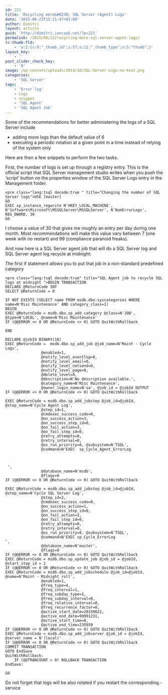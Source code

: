 ```yaml
---
id: 221
title: 'Recycling more&#8230; SQL Server (Agent) Logs'
date: '2015-06-23T15:21:47+01:00'
author: Dimitri
layout: article
guid: 'http://dimitri.janczak.net/?p=221'
permalink: /2015/06/23/recycling-more-sql-server-agent-logs/
tc-thumb-fld:
    - 'a:2:{s:9:"_thumb_id";i:57;s:11:"_thumb_type";s:5:"thumb";}'
layout_key:
    - ''
post_slider_check_key:
    - '0'
image: /wp-content/uploads/2014/10/SQL-Server-Logo-no-text.png
categories:
    - 'SQL Server'
tags:
    - 'Error log'
    - Logs
    - snippet
    - 'SQL Agent'
    - 'SQL Agent Job'
---
```


Some of the recommendations for better administering the logs of a SQL Server include

- adding more logs than the default value of 6
- executing a periodic rotation at a given point in a time instead of relying of the system only

Here are then a few snippets to perform the two tasks.

First, the number of logs is set up through a registry entry. This is the official script that SQL Server management studio writes when you push the ‘script’ button on the properties window of the SQL Server Logs entry in the Management folder.

```
<pre class="lang:tsql decode:true " title="Changing the number of SQL Server logs">USE [master]
GO
EXEC xp_instance_regwrite N'HKEY_LOCAL_MACHINE', N'Software\Microsoft\MSSQLServer\MSSQLServer', N'NumErrorLogs', REG_DWORD, 30
GO
```

I choose a value of 30 that gives me roughly an entry per day during one month. Most recommendations will make this value vary between 7 (one week with no restart) and 99 (compliance paranoid freaks).

And now here is a SQL Server agent job that will do a SQL Server log and SQL Server agent log recycle at midnight:

The first if statement allows you to put that job in a non-standard predefined category

```
<pre class="lang:tsql decode:true" title="SQL Agent job to recycle SQL logs at midnight ">BEGIN TRANSACTION
DECLARE @ReturnCode INT
SELECT @ReturnCode = 0

IF NOT EXISTS (SELECT name FROM msdb.dbo.syscategories WHERE name=N'Misc Maintenance' AND category_class=1)
BEGIN
EXEC @ReturnCode = msdb.dbo.sp_add_category @class=N'JOB', @type=N'LOCAL', @name=N'Misc Maintenance'
IF (@@ERROR <> 0 OR @ReturnCode <> 0) GOTO QuitWithRollback

END

DECLARE @jobId BINARY(16)
EXEC @ReturnCode =  msdb.dbo.sp_add_job @job_name=N'Maint - Cycle Logs', 
                @enabled=1, 
                @notify_level_eventlog=0, 
                @notify_level_email=0, 
                @notify_level_netsend=0, 
                @notify_level_page=0, 
                @delete_level=0, 
                @description=N'No description available.', 
                @category_name=N'Misc Maintenance', 
                @owner_login_name=N'sa', @job_id = @jobId OUTPUT
IF (@@ERROR <> 0 OR @ReturnCode <> 0) GOTO QuitWithRollback

EXEC @ReturnCode = msdb.dbo.sp_add_jobstep @job_id=@jobId, @step_name=N'Cycle Agent Log', 
                @step_id=1, 
                @cmdexec_success_code=0, 
                @on_success_action=3, 
                @on_success_step_id=0, 
                @on_fail_action=3, 
                @on_fail_step_id=0, 
                @retry_attempts=0, 
                @retry_interval=0, 
                @os_run_priority=0, @subsystem=N'TSQL', 
                @command=N'EXEC  sp_Cycle_Agent_ErrorLog



 ', 
                @database_name=N'msdb', 
                @flags=0
IF (@@ERROR <> 0 OR @ReturnCode <> 0) GOTO QuitWithRollback

EXEC @ReturnCode = msdb.dbo.sp_add_jobstep @job_id=@jobId, @step_name=N'Cycle SQL Server Log', 
                @step_id=2, 
                @cmdexec_success_code=0, 
                @on_success_action=1, 
                @on_success_step_id=0, 
                @on_fail_action=2, 
                @on_fail_step_id=0, 
                @retry_attempts=0, 
                @retry_interval=0, 
                @os_run_priority=0, @subsystem=N'TSQL', 
                @command=N'EXEC sp_Cycle_ErrorLog
', 
                @database_name=N'master', 
                @flags=0
IF (@@ERROR <> 0 OR @ReturnCode <> 0) GOTO QuitWithRollback
EXEC @ReturnCode = msdb.dbo.sp_update_job @job_id = @jobId, @start_step_id = 1
IF (@@ERROR <> 0 OR @ReturnCode <> 0) GOTO QuitWithRollback
EXEC @ReturnCode = msdb.dbo.sp_add_jobschedule @job_id=@jobId, @name=N'Maint - Midnight roll', 
                @enabled=1, 
                @freq_type=4, 
                @freq_interval=1, 
                @freq_subday_type=1, 
                @freq_subday_interval=0, 
                @freq_relative_interval=0, 
                @freq_recurrence_factor=0, 
                @active_start_date=20150622, 
                @active_end_date=99991231, 
                @active_start_time=0, 
                @active_end_time=235959 
IF (@@ERROR <> 0 OR @ReturnCode <> 0) GOTO QuitWithRollback
EXEC @ReturnCode = msdb.dbo.sp_add_jobserver @job_id = @jobId, @server_name = N'(local)'
IF (@@ERROR <> 0 OR @ReturnCode <> 0) GOTO QuitWithRollback
COMMIT TRANSACTION
GOTO EndSave
QuitWithRollback:
    IF (@@TRANCOUNT > 0) ROLLBACK TRANSACTION
EndSave:

GO
```

Do not forget that logs will be also rotated if you restart the corresponding.-service